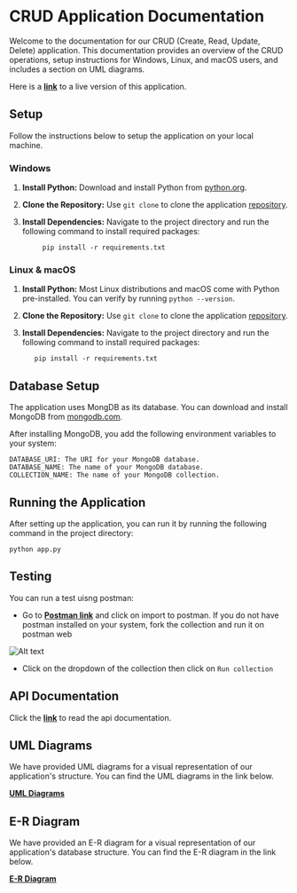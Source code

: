 
# CRUD Application Documentation

Welcome to the documentation for our CRUD (Create, Read, Update, Delete) application. This documentation provides an overview of the CRUD operations, setup instructions for Windows, Linux, and macOS users, and includes a section on UML diagrams.

Here is a **[link](https://hng-stage-2-95a5.onrender.com/api)** to a live version of this application.

## Setup

 Follow the instructions below to setup the application on your local machine.

### Windows

1. **Install Python:** Download and install Python from [python.org](https://www.python.org/downloads/).

2. **Clone the Repository:** Use `git clone` to clone the application [repository](https://github.com/blacdev/HNG_Stage_Two.git).

3. **Install Dependencies:** Navigate to the project directory and run the following command to install required packages:

            pip install -r requirements.txt

### Linux & macOS

1. **Install Python:** Most Linux distributions and macOS come with Python pre-installed. You can verify by running `python --version`.

2. **Clone the Repository:** Use `git clone` to clone the application [repository](https://github.com/blacdev/HNG_Stage_Two.git).

3. **Install Dependencies:** Navigate to the project directory and run the following command to install required packages:

          pip install -r requirements.txt

## Database Setup

The application uses MongDB as its database. You can download and install MongoDB from [mongodb.com](https://www.mongodb.com/try/download/community).

After installing MongoDB, you add the following environment variables to your system:

    DATABASE_URI: The URI for your MongoDB database.
    DATABASE_NAME: The name of your MongoDB database.
    COLLECTION_NAME: The name of your MongoDB collection.

## Running the Application

After setting up the application, you can run it by running the following command in the project directory:

    python app.py

## Testing

You can run a test uisng postman:

- Go to **[Postman link](https://documenter.getpostman.com/view/16477483/2s9YC2zDJJ)** and click on import to postman. If you do not have postman installed on your system, fork the collection and run it on postman web

![Alt text](https://camo.githubusercontent.com/aa806d089441f9448c22448dc78f39b2fa5f4226cc34777b51e8619141235c24/68747470733a2f2f7265732e636c6f7564696e6172792e636f6d2f616d6f73737061726b2f696d6167652f75706c6f61642f76313639343339353230362f436170747572655f6362746a74692e706e67)

- Click on the dropdown of the collection then click on `Run collection`

## API Documentation

Click the **[link](https://github.com/blacdev/HNG_Stage_Two/blob/staging/DOCUMENTATION.md)** to read the api documentation.

## UML Diagrams

We have provided UML diagrams for a visual representation of our application's structure. You can find the UML diagrams in the link below.

**[UML Diagrams](https://drive.google.com/file/d/1OBUdOP8uOIFK4KRb7FYqgTAUAhnLNm6-/view?usp=sharing)**

## E-R Diagram

We have provided an E-R diagram for a visual representation of our application's database structure. You can find the E-R diagram in the link below.

**[E-R Diagram](https://dbdiagram.io/d/64fdd89102bd1c4a5e4a2aa6)**
